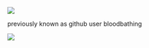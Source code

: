 ![](https://komarev.com/ghpvc/?username=goldensecond&color=ff69b4&style=plastic)

previously known as github user bloodbathing

![](https://files.catbox.moe/s4hnoa.jpeg)
